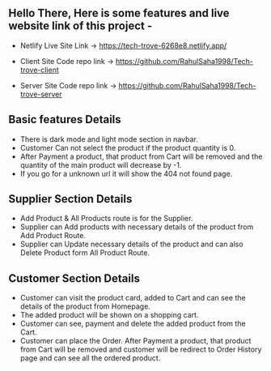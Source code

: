 ## Hello There, Here is some features and live website link of this project -

- Netlify Live Site Link -> https://tech-trove-6268e8.netlify.app/

- Client Site Code repo link -> https://github.com/RahulSaha1998/Tech-trove-client
- Server Site Code repo link -> https://github.com/RahulSaha1998/Tech-trove-server


## Basic features Details
- There is dark mode and light mode section in navbar.
- Customer Can not select the product if the product quantity is 0.
- After Payment a product, that product from Cart will be removed and the quantity of the main product will decrease by -1.
- If you go for a unknown url it will show the 404 not found page.

## Supplier Section Details
- Add Product & All Products route is for the Supplier.
- Supplier can Add products with necessary details of the product from Add Product Route.
- Supplier can Update necessary details of the product and can also Delete Product form All Product Route.

## Customer Section Details
- Customer can visit the product card, added to Cart and can see the details of the product from Homepage.
- The added product will be shown on a shopping cart.
- Customer can see, payment and delete the added product from the Cart.
- Customer can place the Order. After Payment a product, that product from Cart will be removed and customer will be redirect to Order History page and can see all the ordered product.